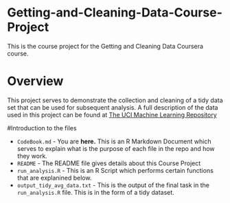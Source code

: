 # Getting-and-Cleaning-Data-Course-Project
This is the course project for the Getting and Cleaning Data Coursera course.

# Overview
This project serves to demonstrate the collection and cleaning of a tidy data set that can be used for subsequent
analysis. A full description of the data used in this project can be found at [The UCI Machine Learning Repository](http://archive.ics.uci.edu/ml/datasets/Human+Activity+Recognition+Using+Smartphones)

#Introduction to the files
* `CodeBook.md` - You are __here.__ This is an R Markdown Document which serves to explain what is the purpose of each file in the repo and how they work.
* `README` - The README file gives details about this Course Project
* `run_analysis.R` - This is an R Script which performs certain functions that are explanined below.
* `output_tidy_avg_data.txt` - This is the output of the final task in the `run_analysis.R` file. This is in the form of a tidy dataset.
